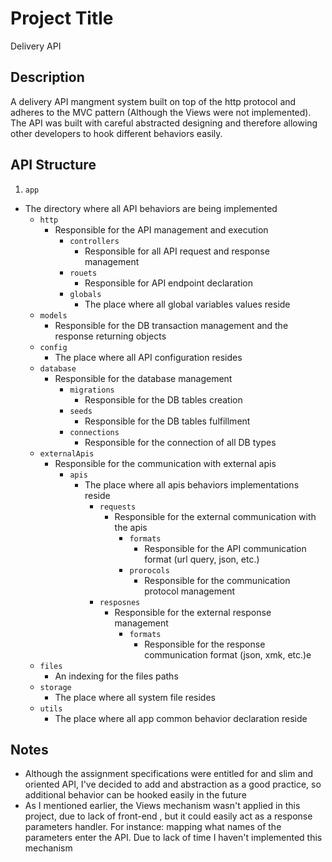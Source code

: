 # Project Title
Delivery API

## Description

A delivery API mangment system built on top of the http protocol and adheres to the MVC pattern (Although the Views were not implemented).
The API was built with careful abstracted designing and therefore allowing other developers to hook different behaviors easily.

## API Structure
1. `app`
  - The directory where all API behaviors are being implemented
      - `http`
        - Responsible for the API management and execution
          - `controllers`
            - Responsible for all API request and response management
          - `rouets`
            - Responsible for API endpoint declaration
          - `globals`
            - The place where all global variables values reside  
      - `models`
        - Responsible for the DB transaction management and the response returning objects
      - `config`
        - The place where all API configuration resides
      - `database`
        - Responsible for the database management
          - `migrations`
            - Responsible for the DB tables creation
          - `seeds`
            - Responsible for the DB tables fulfillment
          - `connections`
            - Responsible for the connection of all DB types  
      - `externalApis`
        - Responsible for the communication with external apis
          - `apis`
            - The place where all apis behaviors implementations reside
              - `requests`
                - Responsible for the external communication with the apis
                  - `formats`
                    - Responsible for the API communication format (url query, json, etc.)
                  - `prorocols`
                    - Responsible for the communication protocol management
              - `resposnes`
                - Responsible for the external response management
                  - `formats`
                    - Responsible for the response communication format (json, xmk, etc.)e
      - `files`
        - An indexing for the files paths
      - `storage`
        - The place where all system file resides
      - `utils`
        - The place where all app common behavior declaration reside        
               
## Notes
  - Although the assignment specifications were entitled for and slim and oriented API, I've decided to add and abstraction as a good practice, so additional behavior can be hooked easily in the future
  - As I mentioned earlier, the Views mechanism wasn't applied in this project, due to lack of front-end , but it could easily act as a response parameters        handler. For instance: mapping what names of the parameters enter the API. Due to lack of time I haven't implemented this mechanism    
 
      
